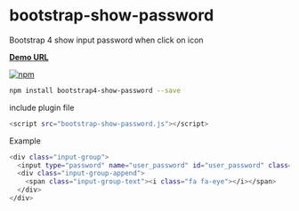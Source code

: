 # bootstrap-show-password
Bootstrap 4 show input password when click on icon

<a href="http://jsfiddle.net/zkou4dej/"><b>Demo URL</b></a>

[![npm](https://img.shields.io/npm/v/bootstrap4-show-password.svg)](https://www.npmjs.com/package/bootstrap4-show-password)

```bash
npm install bootstrap4-show-password --save 
```

include plugin file

```bash
<script src="bootstrap-show-password.js"></script>
```

Example

```bash
<div class="input-group">
  <input type="password" name="user_password" id="user_password" class="form-control" data-toggle="password">
  <div class="input-group-append">
    <span class="input-group-text"><i class="fa fa-eye"></i></span>
  </div>
</div>
```